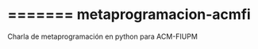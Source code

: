 =======
metaprogramacion-acmfi
======================

Charla de metaprogramación en python para ACM-FIUPM
